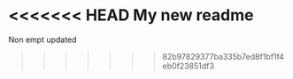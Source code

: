 <<<<<<< HEAD
My new readme
=======
Non empt updated
>>>>>>> 82b97829377ba335b7ed8f1bf1f4eb0f23851df3
